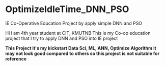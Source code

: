 # OptimizeIdleTime_DNN_PSO
IE Co-Operative Education Project by apply simple DNN and PSO

Hi i am 4th year student at CIT, KMUTNB
This is my Co-op education project that I try to apply DNN and PSO into IE project

**This Project it's my kickstart Data Sci, ML, ANN, Optimize Algorithm it may not look good compared to others so this project is not suitable for reference**
